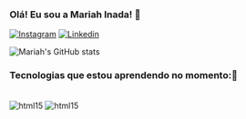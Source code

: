 
### Olá! Eu sou a Mariah Inada! 🤚

[![Instagram](https://img.shields.io/badge/Instagram-E4405F?style=for-the-badge&logo=instagram&logoColor=white)](https://www.instagram.com/zxmariah/)
[![Linkedin](https://img.shields.io/badge/LinkedIn-0077B5?style=for-the-badge&logo=linkedin&logoColor=white)](https://img.shields.io/badge/LinkedIn-0077B5?style=for-the-badge&logo=linkedin&logoColor=white)

![Mariah's GitHub stats](https://github-readme-stats.vercel.app/api?username=devmariah&show_icons=true&theme=radical)

### Tecnologias que estou aprendendo no momento:🌱

<div style="display: inline_block"><br/>
 <img align="center" alt="html15" src=https://img.shields.io/badge/HTML-239120?style=for-the-badge&logo=html5&logoColor=white>
<img align="center" alt="html15" src=https://img.shields.io/badge/CSS-239120?&style=for-the-badge&logo=css3&logoColor=white
 div style="display: inline_block"><br/>
</div>
